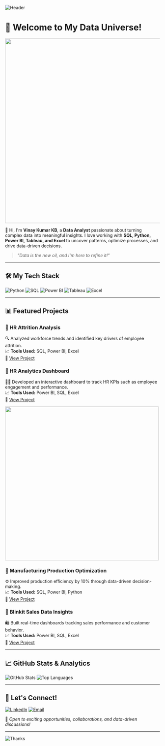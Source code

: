 ![Header](https://raw.githubusercontent.com/yourusername/yourrepo/main/header-image.png)

# **🚀 Welcome to My Data Universe!**  

<img src="https://media.giphy.com/media/QTfX9Ejfra3ZmNxh6B/giphy.gif" width="600px" align="center">

👋 Hi, I'm **Vinay Kumar KB**, a **Data Analyst** passionate about turning complex data into meaningful insights. I love working with **SQL, Python, Power BI, Tableau, and Excel** to uncover patterns, optimize processes, and drive data-driven decisions.

> _"Data is the new oil, and I'm here to refine it!"_

---

## **🛠️ My Tech Stack**

![Python](https://img.shields.io/badge/Python-3776AB?style=for-the-badge&logo=python&logoColor=white)
![SQL](https://img.shields.io/badge/SQL-4479A1?style=for-the-badge&logo=postgresql&logoColor=white)
![Power BI](https://img.shields.io/badge/Power%20BI-F2C811?style=for-the-badge&logo=powerbi&logoColor=black)
![Tableau](https://img.shields.io/badge/Tableau-E97627?style=for-the-badge&logo=tableau&logoColor=white)
![Excel](https://img.shields.io/badge/Excel-217346?style=for-the-badge&logo=microsoft-excel&logoColor=white)

---

## **📊 Featured Projects**

### 📌 **HR Attrition Analysis**  
🔍 Analyzed workforce trends and identified key drivers of employee attrition.  
📈 **Tools Used:** SQL, Power BI, Excel  
🔗 [View Project](https://github.com/yourusername/hr-attrition-analysis)

### 📌 **HR Analytics Dashboard**  
🧑‍💼 Developed an interactive dashboard to track HR KPIs such as employee engagement and performance.  
📈 **Tools Used:** Power BI, SQL, Excel  
🔗 [View Project](https://github.com/yourusername/hr-analytics-dashboard)

<img src="https://media.giphy.com/media/3o6Zt481isNVuQI1l6/giphy.gif" width="500px">

### 📌 **Manufacturing Production Optimization**  
⚙️ Improved production efficiency by 10% through data-driven decision-making.  
📈 **Tools Used:** SQL, Power BI, Python  
🔗 [View Project](https://github.com/yourusername/manufacturing-data-analysis)

### 📌 **Blinkit Sales Data Insights**  
🛍️ Built real-time dashboards tracking sales performance and customer behavior.  
📈 **Tools Used:** Power BI, SQL, Excel  
🔗 [View Project](https://github.com/yourusername/blinkit-sales-dashboard)

---

## **📈 GitHub Stats & Analytics**

![GitHub Stats](https://github-readme-stats.vercel.app/api?username=yourusername&show_icons=true&theme=radical)
![Top Languages](https://github-readme-stats.vercel.app/api/top-langs/?username=yourusername&layout=compact&theme=radical)

---

## **🤝 Let's Connect!**

[![LinkedIn](https://img.shields.io/badge/LinkedIn-0077B5?style=for-the-badge&logo=linkedin&logoColor=white)](https://www.linkedin.com/in/vinaykumarkb)
[![Email](https://img.shields.io/badge/Email-D14836?style=for-the-badge&logo=gmail&logoColor=white)](mailto:vinaykumarkb25102002@gmail.com)

🌟 _Open to exciting opportunities, collaborations, and data-driven discussions!_

---

![Thanks](https://media.giphy.com/media/l3q2Ip7FrmPElSxZ6/giphy.gif)
